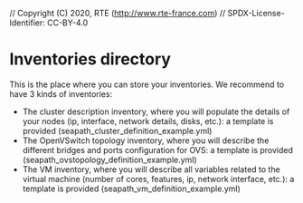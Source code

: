 // Copyright (C) 2020, RTE (http://www.rte-france.com)
// SPDX-License-Identifier: CC-BY-4.0

Inventories directory
=====================

This is the place where you can store your inventories.
We recommend to have 3 kinds of inventories:
- The cluster description inventory, where you will populate the details of your nodes (ip, interface, network details, disks, etc.): a template is provided (seapath_cluster_definition_example.yml)
- The OpenVSwitch topology inventory, where you will describe the different bridges and ports configuration for OVS: a template is provided (seapath_ovstopology_definition_example.yml)
- The VM inventory, where you will describe all variables related to the virtual machine (number of cores, features, ip, network interface, etc.): a template is provided (seapath_vm_definition_example.yml)
